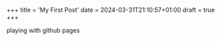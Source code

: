 +++
title = 'My First Post'
date = 2024-03-31T21:10:57+01:00
draft = true
+++

playing with github pages
